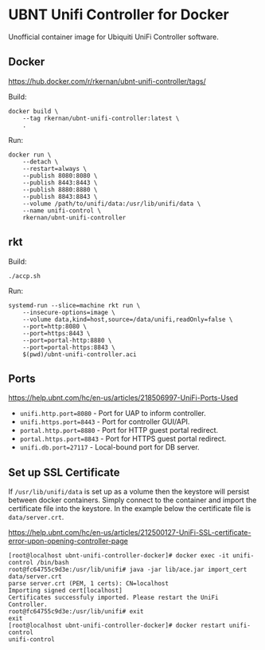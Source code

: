 # UBNT Unifi Controller for Docker

Unofficial container image for Ubiquiti UniFi Controller software.

## Docker

https://hub.docker.com/r/rkernan/ubnt-unifi-controller/tags/

Build:
```
docker build \
    --tag rkernan/ubnt-unifi-controller:latest \
    .
```

Run:
```
docker run \
    --detach \
    --restart=always \
    --publish 8080:8080 \
    --publish 8443:8443 \
    --publish 8880:8880 \
    --publish 8843:8843 \
    --volume /path/to/unifi/data:/usr/lib/unifi/data \
    --name unifi-control \
    rkernan/ubnt-unifi-controller
```

## rkt

Build:
```
./accp.sh
```

Run:
```
systemd-run --slice=machine rkt run \
    --insecure-options=image \
    --volume data,kind=host,source=/data/unifi,readOnly=false \
    --port=http:8080 \
    --port=https:8443 \
    --port=portal-http:8880 \
    --port=portal-https:8843 \
    $(pwd)/ubnt-unifi-controller.aci
```

## Ports

https://help.ubnt.com/hc/en-us/articles/218506997-UniFi-Ports-Used

- `unifi.http.port=8080` - Port for UAP to inform controller.
- `unifi.https.port=8443` - Port for controller GUI/API.
- `portal.http.port=8880` - Port for HTTP guest portal redirect.
- `portal.https.port=8843` - Port for HTTPS guest portal redirect.
- `unifi.db.port=27117` - Local-bound port for DB server.

## Set up SSL Certificate

If `/usr/lib/unifi/data` is set up as a volume then the keystore will persist
between docker containers. Simply connect to the container and import the
certificate file into the keystore. In the example below the certificate file
is `data/server.crt`.

https://help.ubnt.com/hc/en-us/articles/212500127-UniFi-SSL-certificate-error-upon-opening-controller-page

```
[root@localhost ubnt-unifi-controller-docker]# docker exec -it unifi-control /bin/bash
root@fc64755c9d3e:/usr/lib/unifi# java -jar lib/ace.jar import_cert data/server.crt
parse server.crt (PEM, 1 certs): CN=localhost
Importing signed cert[localhost]
Certificates successfuly imported. Please restart the UniFi Controller.
root@fc64755c9d3e:/usr/lib/unifi# exit
exit
[root@localhost ubnt-unifi-controller-docker]# docker restart unifi-control
unifi-control
```
